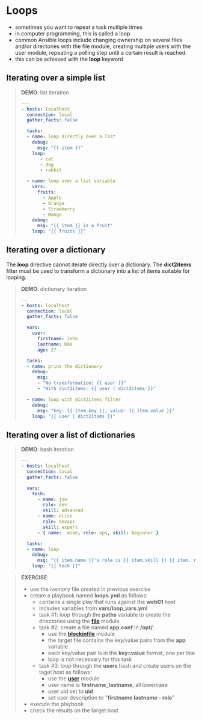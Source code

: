 # Loops
- sometimes you want to repeat a task multiple times
- in computer programming, this is called a loop
- common Ansible loops include changing ownership on several files and/or directories with the file module, creating multiple users with the user module, repeating a polling step until a certain result is reached.
- this can be achieved with the **loop** keyword


## Iterating over a simple list

> **DEMO**: list iteration
>
> ```yaml
> ---
> - hosts: localhost
>   connection: local
>   gather_facts: false
>
>   tasks:
>   - name: loop directly over a list
>     debug:
>       msg: "{{ item }}"
>     loop:
>        - cat
>        - dog
>        - rabbit
>
>   - name: loop over a list variable
>     vars:
>       fruits:
>         - Apple
>         - Orange
>         - Strawberry
>         - Mango
>     debug:
>       msg: "{{ item }} is a fruit"
>     loop: "{{ fruits }}"
> ```

## Iterating over a dictionary
The **loop** directive cannot iterate directly over a dictionary.
The **dict2items** filter must be used to transform a dictionary into a list of items suitable for looping.

> **DEMO**: dictionary iteration
>
> ```yaml
> ---
> - hosts: localhost
>   connection: local
>   gather_facts: false
>
>   vars:
>     user:
>       firstname: John
>       lastname: Doe
>       age: 27
>
>   tasks:
>   - name: print the dictionary
>     debug:
>       msg:
>       - "No transformation: {{ user }}"
>       - "With dict2items: {{ user | dict2items }}"
>
>   - name: loop with dict2items filter
>     debug:
>       msg: "key: {{ item.key }}, value: {{ item.value }}"
>     loop: "{{ user | dict2items }}"
> ```

## Iterating over a list of dictionaries

> **DEMO**: hash iteration
>
> ```yaml
> ---
> - hosts: localhost
>   connection: local
>   gather_facts: false
>
>   vars:
>     tech:
>       - name: joe
>         role: dev
>         skill: advanced
>       - name: alice
>         role: devops
>         skill: expert
>       - { name:  mike, role: ops, skill: beginner }
>
>   tasks:
>   - name: loop
>     debug:
>       msg: "{{ item.name }}'s role is {{ item.skill }} {{ item. role }}"
>     loop: "{{ tech }}"
> ```

> **EXERCISE**:
>
> - use the iventory file created in previous exercise
> - create a playbook named **loops.yml** as follows:
>   - contains a single play that runs against the **web01** host
>   - includes variables from **vars/loop_vars.yml**
>   - task #1: loop through the **paths** variable to create the directories using the [**file**](https://docs.ansible.com/ansible/latest/collections/ansible/builtin/file_module.html) module
>   - task #2: create a file named **app.conf** in **/opt/**:
>     - use the [**blockinfile**](https://docs.ansible.com/ansible/latest/collections/ansible/builtin/blockinfile_module.html) module
>     - the target file contains the key/value pairs from the **app** variable
>     - each key/value pair is in the **key=value** format, one per line
>     - loop is not necessary for this task
>   - task #3: loop through the **users** hash and create users on the taget host as follows:
>     - use the [**user**](https://docs.ansible.com/ansible/latest/collections/ansible/builtin/user_module.html) module
>     - user name is **firstname_lastname**, all lowercase
>     - user uid set to **uid**
>     - set user description to "**firstname lastname - role**"
> - execute the playbook
> - check the results on the target host

